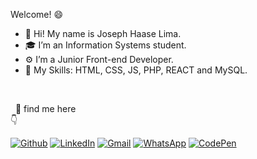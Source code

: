 Welcome! 😄

- 👋 Hi! My name is Joseph Haase Lima.
- 🎓 I’m an Information Systems student.
- ⚙️ I’m a Junior Front-end Developer.
- 🎯 My Skills: HTML, CSS, JS, PHP, REACT and MySQL.

<br>

&nbsp; 🧐 find me here <br>
👇
            
[![Github](https://img.shields.io/badge/-Github-000?style=flat-square&logo=Github&logoColor=white)](https://github.com/HJosephDEV) [![LinkedIn](https://img.shields.io/badge/-LinkedIn-blue?style=flat-square&logo=Linkedin&logoColor=white)](https://www.linkedin.com/in/joseph-haase-lima-45a15b1b9/) [![Gmail](https://img.shields.io/badge/-joseph.haasex@gmail.com-red?style=flat-square&logo=Gmail&logoColor=white)](mailto:joseph.haasex@gmail.com?Body=Come%20on,%20send%20me%20a%20message!!%20%20%0D%0D%0D) [![WhatsApp](https://img.shields.io/badge/-WhatsApp-green?style=flat-square&logo=WhatsApp&logoColor=white)](https://api.whatsapp.com/send?phone=5527999898879&text=Come%20on,%20send%20me%20a%20message!!%20) [![CodePen](https://img.shields.io/badge/-CodePen-000?style=flat-square&logo=CodePen&logoColor=white)](https://codepen.io/hjosephdev/)

